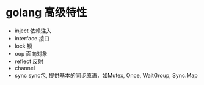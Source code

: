 # golang 高级特性

 - inject       依赖注入
 - interface    接口
 - lock         锁 
 - oop          面向对象
 - reflect      反射
 - channel      
 - sync         sync包, 提供基本的同步原语，如Mutex, Once, WaitGroup, Sync.Map
